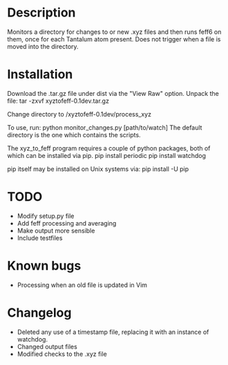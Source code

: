 Description
===========
Monitors a directory for changes to or new .xyz files and then runs feff6 on them, once for each Tantalum atom present.  Does not trigger when a file is moved into the directory.  

Installation
===========
Download the .tar.gz file under dist via the "View Raw" option.
Unpack the file:
tar -zxvf xyztofeff-0.1dev.tar.gz

Change directory to 
/xyztofeff-0.1dev/process\_xyz

To use, run: python monitor\_changes.py [path/to/watch]
The default directory is the one which contains the scripts.  

The xyz\_to\_feff program requires a couple of python packages, both of which can be installed via pip. 
pip install periodic
pip install watchdog

pip itself may be installed on Unix systems via:
pip install -U pip


TODO
====
- Modify setup.py file 
- Add feff processing and averaging
- Make output more sensible
- Include testfiles

Known bugs
=====
- Processing when an old file is updated in Vim

Changelog 
==========
- Deleted any use of a timestamp file, replacing it with an instance of watchdog.  
- Changed output files
- Modified checks to the .xyz file
